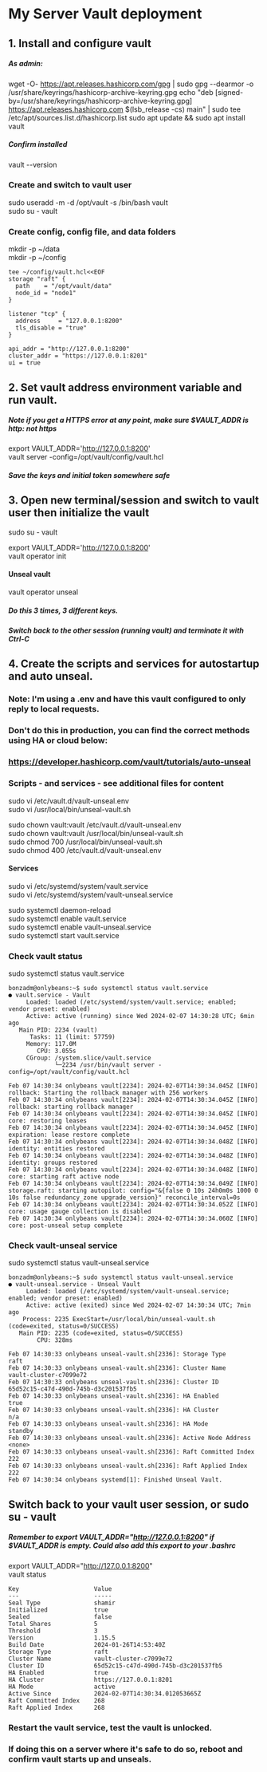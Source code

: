 
# My Server Vault deployment

## 1. Install and configure vault

##### As admin:
wget -O- https://apt.releases.hashicorp.com/gpg | sudo gpg --dearmor -o /usr/share/keyrings/hashicorp-archive-keyring.gpg
echo "deb [signed-by=/usr/share/keyrings/hashicorp-archive-keyring.gpg] https://apt.releases.hashicorp.com $(lsb_release -cs) main" | sudo tee /etc/apt/sources.list.d/hashicorp.list
sudo apt update && sudo apt install vault

##### Confirm installed 
vault --version

### Create and switch to vault user
sudo useradd -m -d /opt/vault -s /bin/bash vault \
sudo su - vault

### Create config, config file, and data folders
mkdir -p ~/data \
mkdir -p ~/config

```
tee ~/config/vault.hcl<<EOF
storage "raft" {
  path    = "/opt/vault/data"
  node_id = "node1"
}

listener "tcp" {
  address     = "127.0.0.1:8200"
  tls_disable = "true"
}

api_addr = "http://127.0.0.1:8200"
cluster_addr = "https://127.0.0.1:8201"
ui = true
```

## 2. Set vault address environment variable and run vault.
##### Note if you get a HTTPS error at any point, make sure $VAULT_ADDR is http: not https
export VAULT_ADDR='http://127.0.0.1:8200' \
vault server -config=/opt/vault/config/vault.hcl

##### Save the keys and initial token somewhere safe

## 3. Open new terminal/session and switch to vault user then initialize the vault
sudo su - vault

export VAULT_ADDR='http://127.0.0.1:8200' \
vault operator init

#### Unseal vault
vault operator unseal \
<enter key>

##### Do this 3 times, 3 different keys.

##### Switch back to the other session (running vault) and terminate it with Ctrl-C

## 4. Create the scripts and services for autostartup and auto unseal.

### Note: I'm using a .env and have this vault configured to only reply to local requests.

### Don't do this in production, you can find the correct methods using HA or cloud below:
### https://developer.hashicorp.com/vault/tutorials/auto-unseal

### Scripts - and services - see additional files for content
sudo vi /etc/vault.d/vault-unseal.env \
sudo vi /usr/local/bin/unseal-vault.sh 

sudo chown vault:vault /etc/vault.d/vault-unseal.env \
sudo chown vault:vault /usr/local/bin/unseal-vault.sh \
sudo chmod 700 /usr/local/bin/unseal-vault.sh \
sudo chmod 400 /etc/vault.d/vault-unseal.env 

#### Services
sudo vi /etc/systemd/system/vault.service \
sudo vi /etc/systemd/system/vault-unseal.service 

sudo systemctl daemon-reload \
sudo systemctl enable vault.service \
sudo systemctl enable vault-unseal.service \
sudo systemctl start vault.service 

### Check vault status
sudo systemctl status vault.service 

```
bonzadm@onlybeans:~$ sudo systemctl status vault.service
● vault.service - Vault
     Loaded: loaded (/etc/systemd/system/vault.service; enabled; vendor preset: enabled)
     Active: active (running) since Wed 2024-02-07 14:30:28 UTC; 6min ago
   Main PID: 2234 (vault)
      Tasks: 11 (limit: 57759)
     Memory: 117.0M
        CPU: 3.055s
     CGroup: /system.slice/vault.service
             └─2234 /usr/bin/vault server -config=/opt/vault/config/vault.hcl

Feb 07 14:30:34 onlybeans vault[2234]: 2024-02-07T14:30:34.045Z [INFO]  rollback: Starting the rollback manager with 256 workers
Feb 07 14:30:34 onlybeans vault[2234]: 2024-02-07T14:30:34.045Z [INFO]  rollback: starting rollback manager
Feb 07 14:30:34 onlybeans vault[2234]: 2024-02-07T14:30:34.045Z [INFO]  core: restoring leases
Feb 07 14:30:34 onlybeans vault[2234]: 2024-02-07T14:30:34.045Z [INFO]  expiration: lease restore complete
Feb 07 14:30:34 onlybeans vault[2234]: 2024-02-07T14:30:34.048Z [INFO]  identity: entities restored
Feb 07 14:30:34 onlybeans vault[2234]: 2024-02-07T14:30:34.048Z [INFO]  identity: groups restored
Feb 07 14:30:34 onlybeans vault[2234]: 2024-02-07T14:30:34.048Z [INFO]  core: starting raft active node
Feb 07 14:30:34 onlybeans vault[2234]: 2024-02-07T14:30:34.049Z [INFO]  storage.raft: starting autopilot: config="&{false 0 10s 24h0m0s 1000 0 10s false redundancy_zone upgrade_version}" reconcile_interval=0s
Feb 07 14:30:34 onlybeans vault[2234]: 2024-02-07T14:30:34.052Z [INFO]  core: usage gauge collection is disabled
Feb 07 14:30:34 onlybeans vault[2234]: 2024-02-07T14:30:34.060Z [INFO]  core: post-unseal setup complete
```
### Check vault-unseal service
sudo systemctl status vault-unseal.service

```
bonzadm@onlybeans:~$ sudo systemctl status vault-unseal.service
● vault-unseal.service - Unseal Vault
     Loaded: loaded (/etc/systemd/system/vault-unseal.service; enabled; vendor preset: enabled)
     Active: active (exited) since Wed 2024-02-07 14:30:34 UTC; 7min ago
    Process: 2235 ExecStart=/usr/local/bin/unseal-vault.sh (code=exited, status=0/SUCCESS)
   Main PID: 2235 (code=exited, status=0/SUCCESS)
        CPU: 328ms

Feb 07 14:30:33 onlybeans unseal-vault.sh[2336]: Storage Type            raft
Feb 07 14:30:33 onlybeans unseal-vault.sh[2336]: Cluster Name            vault-cluster-c7099e72
Feb 07 14:30:33 onlybeans unseal-vault.sh[2336]: Cluster ID              65d52c15-c47d-490d-745b-d3c201537fb5
Feb 07 14:30:33 onlybeans unseal-vault.sh[2336]: HA Enabled              true
Feb 07 14:30:33 onlybeans unseal-vault.sh[2336]: HA Cluster              n/a
Feb 07 14:30:33 onlybeans unseal-vault.sh[2336]: HA Mode                 standby
Feb 07 14:30:33 onlybeans unseal-vault.sh[2336]: Active Node Address     <none>
Feb 07 14:30:33 onlybeans unseal-vault.sh[2336]: Raft Committed Index    222
Feb 07 14:30:33 onlybeans unseal-vault.sh[2336]: Raft Applied Index      222
Feb 07 14:30:34 onlybeans systemd[1]: Finished Unseal Vault.
```

## Switch back to your vault user session, or sudo su - vault
##### Remember to export VAULT_ADDR="http://127.0.0.1:8200" if $VAULT_ADDR is empty. Could also add this export to your .bashrc

export VAULT_ADDR="http://127.0.0.1:8200" \
vault status

```
Key                     Value
---                     -----
Seal Type               shamir
Initialized             true
Sealed                  false
Total Shares            5
Threshold               3
Version                 1.15.5
Build Date              2024-01-26T14:53:40Z
Storage Type            raft
Cluster Name            vault-cluster-c7099e72
Cluster ID              65d52c15-c47d-490d-745b-d3c201537fb5
HA Enabled              true
HA Cluster              https://127.0.0.1:8201
HA Mode                 active
Active Since            2024-02-07T14:30:34.012053665Z
Raft Committed Index    268
Raft Applied Index      268
```

### Restart the vault service, test the vault is unlocked.

### If doing this on a server where it's safe to do so, reboot and confirm vault starts up and unseals.